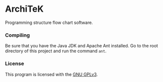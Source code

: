 ArchiTeK
========
Programming structure flow chart software.

### Compiling
Be sure that you have the Java JDK and Apache Ant installed. Go to the root directory of this project and run the command `ant`.

### License
This program is licensed with the [GNU GPLv3](/LICENSE).
